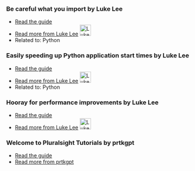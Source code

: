 ### Be careful what you import by Luke Lee
- [Read the guide](http://pskb-stage.herokuapp.com/review/be-careful-what-you-import)
- [Read more from Luke Lee](http://pskb-stage.herokuapp.com/user/durden) <img src="https://avatars.githubusercontent.com/u/58063?v=3" width="30" height="30" alt="Luke Lee" />
- Related to: Python

### Easily speeding up Python application start times by Luke Lee
- [Read the guide](http://pskb-stage.herokuapp.com/review/easily-speeding-up-python-application-start-times)
- [Read more from Luke Lee](http://pskb-stage.herokuapp.com/user/durden) <img src="https://avatars.githubusercontent.com/u/58063?v=3" width="30" height="30" alt="Luke Lee" />
- Related to: Python

### Hooray for performance improvements by Luke Lee
- [Read the guide](http://pskb-stage.herokuapp.com/review/hooray-for-performance-improvements)
- [Read more from Luke Lee](http://pskb-stage.herokuapp.com/user/durden) <img src="https://avatars.githubusercontent.com/u/58063?v=3" width="30" height="30" alt="Luke Lee" />

### Welcome to Pluralsight Tutorials by prtkgpt
- [Read the guide](http://pskb-stage.herokuapp.com/review/welcome-to-pluralsight-tutorials)
- [Read more from prtkgpt](http://pskb-stage.herokuapp.com/user/prtkgpt)